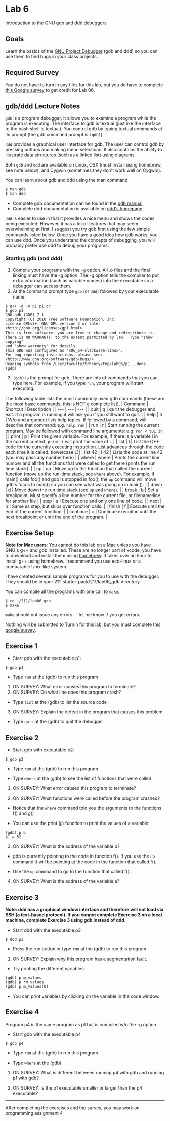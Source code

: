# Lab 6

Introduction to the GNU gdb and ddd debuggers

## Goals

Learn the basics of the [GNU Project Debugger](https://www.gnu.org/software/gdb/) (gdb and ddd) so you can use them to find bugs in your class projects.

## Required Survey

You do not have to turn in any files for this lab, but you do have to complete [this Google survey](https://docs.google.com/forms/d/e/1FAIpQLSc_DOE7Ps-l4ApR8l7KN1y2KIm1OdvnoBKJqaQF9go6P9t_eQ/viewform?usp=sf_link) to get credit for Lab 06.

## gdb/ddd Lecture Notes

`gdb` is a program debugger. It allows you to examine a program while the program is executing. The interface to gdb is textual (just like the interface to the bash shell is textual). You control gdb by typing textual commands at its prompt (the gdb command prompt is `(gdb)`).<br>

`ddd` provides a graphical user interface for gdb. The user can control gdb by pressing buttons and making menu selections. It also contains the ability to illustrate data structures (such as a linked list) using diagrams.<br>

Both `gdb` and `ddd` are available on Linux, OSX (must install using homebrew, see note below), and Cygwin (sometimes they don't work well on Cygwin).<br>

You can learn about gdb and ddd using the man command
```
$ man gdb
$ man ddd
```
* Complete gdb documentation can be found in the [gdb manual](https://www.gnu.org/software/gdb/documentation/).
* Complete ddd documentation is available on [ddd's homepage](https://www.gnu.org/software/ddd/).<br>

`ddd` is easier to use in that it provides a nice menu and shows the codes being executed. However, it has a lot of features that may seem overwhelming at first. I suggest you try gdb first using the few simple commands listed below.  Once you have a good idea how gdb works, you can use ddd. Once you understand the concepts of debugging, you will probably prefer use ddd to debug your programs.

### Starting gdb (and ddd)

1. Compile your programs with the `-g` option. All .o files and the final linking must have the -g option. The -g option tells the compiler to put extra information (such as variable names) into the executable so a debugger can access them.
2. At the command prompt type `gdb` (or `ddd`) followed by your executable name:
```
$ g++ -g -o p1 p1.cc
$ gdb p1
GNU gdb (GDB) 7.1
Copyright (C) 2010 Free Software Foundation, Inc.
License GPLv3+: GNU GPL version 3 or later <http://gnu.org/licenses/gpl.html>
This is free software: you are free to change and redistribute it.
There is NO WARRANTY, to the extent permitted by law.  Type "show copying"
and "show warranty" for details.
This GDB was configured as "x86_64-slackware-linux".
For bug reporting instructions, please see:
<http://www.gnu.org/software/gdb/bugs/>...
Reading symbols from /user/faculty/trhenry/tmp/lab06/p1...done.
(gdb)
```
3. `(gdb)` is the prompt for gdb. There are lots of commands that you can type here. For example, if you type `run`, your program will start executing.<br>

The following table lists the most commonly used gdb commands (these are the most basic commands, this is NOT a complete list).
| Command | Shortcut | Description |
| --- | --- | --- |
| quit | q | quit the debugger and exit. If a program is running it will ask you if you still want to quit. |
| help | h | W/o and argument lists help topics. If followed by a command, will describe that command:  e.g. `help run` |
| run | r | Start running the current program. May be followed with command line arguments:  e.g. `run < t01.in` |
| print | p | Print the given variable. For example, if there is a variable i in the current context, `print i` will print the value of i. |
| list | l | List the C++ code for the currently executing instruction. List advances through the code each time it is called. (lowercase L)|
| list 42 | l 42 | Lists the code at line 42 (you may pass any number here) |
| where | where | Prints the current line number and all the functions that were called to get there (prints the run time stack). |
| up | up | Move up to the function that called the current function (move up the run-time stack, see `where` above). For example, if main() calls foo() and gdb is stopped in foo(), the `up` command will move gdb's focus to main() so you can see what was going on in main(). |
| down | d | Move down the run time stack (see `up` and `where`). |
| break | b | Set a breakpoint. Must specify a line number for the current file, or filename:line for another file |
| step | s | Execute one and only one line of code. |
| next | n | Same as step, but skips over function calls. |
| finish | f | Execute until the end of the current function. |
| continue | c | Continue execution until the next breakpoint or until the end of the program. |

## Exercise Setup

**Note for Mac users**: You cannot do this lab on a Mac unless you have GNU's g++ and gdb installed. These are no longer part of xcode, you have to download and install them using [homebrew](https://brew.sh/). It takes over an hour to install g++ using homebrew. I recommend you use ecc-linux or a comparable Unix-like system.<br>

I have created several sample programs for you to use with the debugger. They should be in your 211-starter-pack/211/lab06_gdb directory.<br>

You can compile all the programs with one call to `make`:
```
$ cd ~/211/lab06_gdb
$ make
```
`make` should not issue any errors -- let me know if you get errors.<br>

Nothing will be submitted to Turnin for this lab, but you must complete this [google survey](https://docs.google.com/forms/d/e/1FAIpQLSc_DOE7Ps-l4ApR8l7KN1y2KIm1OdvnoBKJqaQF9go6P9t_eQ/viewform?usp=sf_link).

## Exercise 1

* Start gdb with the executable p1:
```
$ gdb p1
```
* Type `run` at the (gdb) to run this program

1. ON SURVEY: What error causes this program to terminate?
2. ON SURVEY: On what line does this program crash?

* Type `list` at the (gdb) to list the source code

3. ON SURVEY: Explain the defect in the program that causes this problem.

* Type `quit` at the (gdb) to quit the debugger

## Exercise 2

* Start gdb with executable p2:
```
$ gdb p2
```
* Type `run` at the (gdb) to run this program

* Type `where` at the (gdb) to see the list of functions that were called

1. ON SURVEY: What error caused this program to terminate?

2. ON SURVEY: What functions were called before the program crashed?

* Notice that the `where` command told you the arguments to the functions f() and g()

* You can use the print (`p`) function to print the values of a variable:
```
(gdb) p b
$1 = 52
```
3. ON SURVEY: What is the address of the variable b?

* gdb is currently pointing to the code in function f().  If you use the `up` command it will be pointing at the code in the function that called f().

* Use the `up` command to go to the function that called f().

4. ON SURVEY: What is the address of the variable a?

## Exercise 3

**Note: ddd has a graphical window interface and therefore will not load via SSH (a text-based protocol). If you cannot complete Exercise 3 on a local machine, complete Exercise 3 using gdb instead of ddd.**
* Start ddd with the executable p3
```
$ ddd p3
```

* Press the run button or type `run` at the (gdb) to run this program

1. ON SURVEY: Explain why this program has a segmentation fault.

* Try printing the different variables:
```
(gdb) p m_values
(gdb) p *m_values
(gdb) p m_values[0]
```
* You can print variables by clicking on the variable in the code window.

## Exercise 4

Program p4 is the same program as p1 but is compiled w/o the -g option

* Start gdb with the executable p4
```
$ gdb p4
```
* Type `run` at the (gdb) to run this program

* Type `where` at the (gdb)

1. ON SURVEY: What is different between running p4 with gdb and running p1 with gdb?

2. ON SURVEY: Is the p1 executable smaller or larger than the p4 executable?

***

After completing the exercises and the survey, you may work on programming assignment 4
